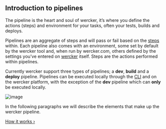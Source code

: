 ## Introduction to pipelines

The pipeline is the heart and soul of wercker, it’s where you define the
actions (steps) and environment for your tasks, often your tests, builds and
deploys. 

Pipelines are an aggregate of steps and will pass or fail based on the
[steps](/learn/steps/introduction.html) within. Each pipeline also comes with
an environment, some set by default by the wercker tool and, when run by
wercker.com, others defined by the settings you’ve entered on
[wercker](https://app.wercker.com) itself. Steps are the actions performed
within pipelines.

Currently wercker support three types of pipelines; a **dev**, **build** and a
**deploy** pipeline. Pipelines can be executed locally through the
[CLI](/learn/basics/workflow.html) and on the wercker platform, with the
exception of the **dev** pipeline which can **only** be executed locally.

![image](/images/pipelines.png)

In the following paragraphs we will describe the elements that make up the
wercker pipeline.

[How it works &rsaquo;](/learn/pipelines/how-it-works.html "nav next pipelines")
